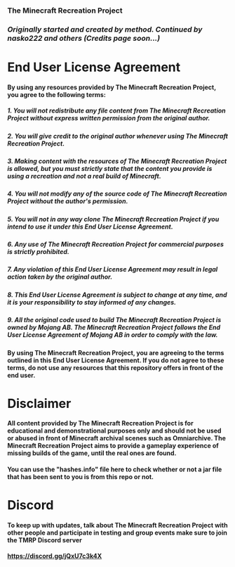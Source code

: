 ### **The Minecraft Recreation Project**
### *Originally started and created by method. Continued by nasko222 and others (Credits page soon...)*

# End User License Agreement

#### By using any resources provided by The Minecraft Recreation Project, you agree to the following terms:

##### 1. You will not redistribute any file content from The Minecraft Recreation Project without express written permission from the original author.
##### 2. You will give credit to the original author whenever using The Minecraft Recreation Project.
##### 3. Making content with the resources of The Minecraft Recreation Project is allowed, but you must strictly state that the content you provide is using a recreation and not a real build of Minecraft.
##### 4. You will not modify any of the source code of The Minecraft Recreation Project without the author's permission.
##### 5. You will not in any way clone The Minecraft Recreation Project if you intend to use it under this End User License Agreement.
##### 6. Any use of The Minecraft Recreation Project for commercial purposes is strictly prohibited.
##### 7. Any violation of this End User License Agreement may result in legal action taken by the original author.
##### 8. This End User License Agreement is subject to change at any time, and it is your responsibility to stay informed of any changes.
##### 9. All the original code used to build The Minecraft Recreation Project is owned by Mojang AB. The Minecraft Recreation Project follows the End User License Agreement of Mojang AB in order to comply with the law. 

#### By using The Minecraft Recreation Project, you are agreeing to the terms outlined in this End User License Agreement. If you do not agree to these terms, do not use any resources that this repository offers in front of the end user.

# Disclaimer
#### All content provided by The Minecraft Recreation Project is for educational and demonstrational purposes only and should not be used or abused in front of Minecraft archival scenes such as Omniarchive. The Minecraft Recreation Project aims to provide a gameplay experience of missing builds of the game, until the real ones are found. 

#### You can use the "hashes.info" file here to check whether or not a jar file that has been sent to you is from this repo or not.

# Discord

#### To keep up with updates, talk about The Minecraft Recreation Project with other people and participate in testing and group events make sure to join the TMRP Discord server
#### https://discord.gg/jQxU7c3k4X
